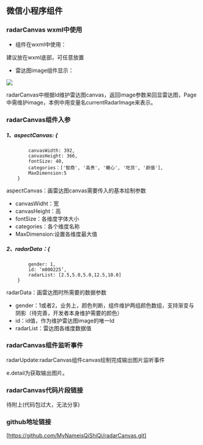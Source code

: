 ## 微信小程序组件<radar-canvas><radar-canvas>

### radarCanvas wxml中使用
- 组件在wxml中使用：
<radar-canvas aspect-canvas="{{aspectCanvas}}" radar-data="{{radarData}}" bindradarTap="radarUpdate">
</radar-canvas>

建议放在wxml底部，可任意放置

- 雷达图image组件显示：
<view class="charts-radar">
              <block wx:if="{{currentRadarImage}}">
                <image class="radar-canvas-result" src="{{currentRadarImage}}"></image>
              </block>
            </view>

radarCanvas中根据Id维护雷达图canvas，返回image参数来回显雷达图，Page中需维护image，本例中用变量名currentRadarImage来表示。


### radarCanvas组件入参
##### 1、aspectCanvas: {
            canvasWidth: 392,
            canvasHeight: 366,
            fontSize: 40,
            categories：['智商', '高贵', '暖心', '吃货', '颜值'],
            MaxDimension:5
        }

aspectCanvas：画雷达图canvas需要传入的基本绘制参数

- canvasWidht：宽
- canvasHeight：高
- fontSize：各维度字体大小
- categories：各个维度名称
- MaxDimension:设置各维度最大值

##### 2、radarData：{
            gender: 1,
            id: ‘m000225’,
            radarList: [2.5,5.0,5.0,12.5,10.0]
        }
radarData：画雷达图时所需要的数据参数

- gender：1或者2，业务上，颜色判断，组件维护两组颜色数组，支持渐变与阴影（待完善，开发者本身维护需要的颜色）
- id：id值，作为维护雷达图image的唯一Id
- radarList：雷达图各维度数据值


### radarCanvas组件监听事件

radarUpdate:radarCanvas组件canvas绘制完成输出图片监听事件

e.detail为获取输出图片。


### radarCanvas代码片段链接
待附上(代码包过大，无法分享)

### github地址链接
[https://github.com/MyNameisQiShiQi/radarCanvas.git]
